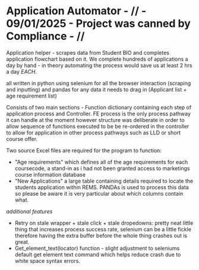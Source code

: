 # Application Automator - // - 09/01/2025 - Project was canned by Compliance - //


Application helper - scrapes data from Student BIO and completes application flowchart based on it. We complete hundreds of applications a day by hand - in theory automating the process would save us at least 2 hrs a day *EACH*. 

all written in python using selenium for all the browser interaction (scraping and inputting) and pandas for any data it needs to drag in (Applicant list + age requirement list)

Consists of two main sections - Function dictionary containing each step of application process and Controller. FE process is the only process pathway it can handle at the moment however structure was deliberate in order to allow sequence of functions executed to be be re-ordered in the controller to allow for application in other process pathways such as LLD or short course offer. 

Two source Excel files are required for the program to function:

- "Age requirements" which defines all of the age requirements for each coursecode, a stand-in as i had not been granted access to marketings course information database
- "New Applications" a large table containing details required to locate the students application within REMS. PANDAs is used to process this data so please be aware it is very particular about which columns contain what.





*additional features* 

- Retry on stale wrapper + stale click + stale dropedowns: pretty neat little thing that increases process success rate, selenium can be a little fickle therefore having the extra buffer before the whole thing crashes out is great.
- Get_element_text(locator) function - slight adjustment to seleniums default get element text command which helps reduce crash due to white space syntax errors.




  



